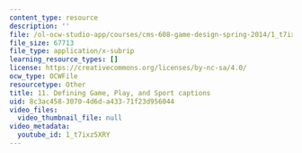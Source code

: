 ```yaml
---
content_type: resource
description: ''
file: /ol-ocw-studio-app/courses/cms-608-game-design-spring-2014/1_t7ixz5XRY_captions.webvtt
file_size: 67713
file_type: application/x-subrip
learning_resource_types: []
license: https://creativecommons.org/licenses/by-nc-sa/4.0/
ocw_type: OCWFile
resourcetype: Other
title: 11. Defining Game, Play, and Sport captions
uid: 8c3ac458-3070-4d6d-a433-71f23d956044
video_files:
  video_thumbnail_file: null
video_metadata:
  youtube_id: 1_t7ixz5XRY
---
```

